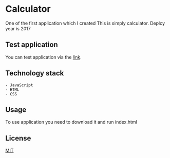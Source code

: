 # Calculator

One of the first application which I created
This is simply calculator.
Deploy year is 2017

## Test application

You can test application via the [link](https://pawel-galkowski.github.io/calculator-2017/).

## Technology stack
    - JavaScript
    - HTML
    - CSS

## Usage
To use application you need to download it and run index.html

## License
[MIT](https://choosealicense.com/licenses/mit/)
